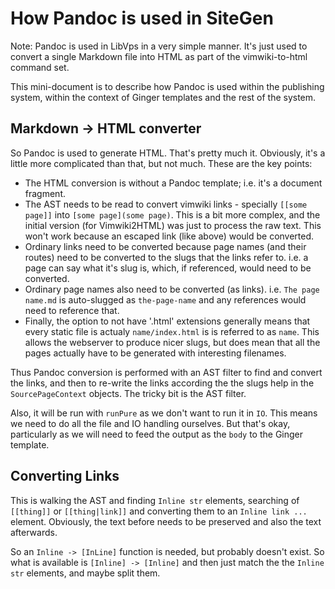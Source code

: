 # How Pandoc is used in SiteGen

Note: Pandoc is used in LibVps in a very simple manner.  It's just used to
convert a single Markdown file into HTML as part of the vimwiki-to-html command
set.

This mini-document is to describe how Pandoc is used within the publishing
system, within the context of Ginger templates and the rest of the system.

## Markdown -> HTML converter

So Pandoc is used to generate HTML.  That's pretty much it.  Obviously, it's
a little more complicated than that, but not much.  These are the key points:

 * The HTML conversion is without a Pandoc template; i.e. it's a document
   fragment.
 * The AST needs to be read to convert vimwiki links - specially `[[some page]]`
   into `[some page](some page)`.  This is a bit more complex, and the initial
   version (for Vimwiki2HTML) was just to process the raw text.  This won't work
   because an escaped link (like above) would be converted.
 * Ordinary links need to be converted because page names (and their routes)
   need to be converted to the slugs that the links refer to.  i.e. a page can
   say what it's slug is, which, if referenced, would need to be converted.
 * Ordinary page names also need to be converted (as links).
   i.e. `The page name.md` is auto-slugged as `the-page-name` and any references
   would need to reference that.
 * Finally, the option to not have '.html' extensions generally means that every
   static file is actualy `name/index.html` is is referred to as `name`.  This
   allows the webserver to produce nicer slugs, but does mean that all the pages
   actually have to be generated with interesting filenames.

Thus Pandoc conversion is performed with an AST filter to find and convert the
links, and then to re-write the links according the the slugs help in the
`SourcePageContext` objects.  The tricky bit is the AST filter.

Also, it will be run with `runPure` as we don't want to run it in `IO`.  This
means we need to do all the file and IO handling ourselves.  But that's okay,
particularly as we will need to feed the output as the `body` to the Ginger
template.

## Converting Links

This is walking the AST and finding `Inline str` elements, searching of
`[[thing]]` or `[[thing|link]]` and converting them to an `Inline link ...`
element.  Obviously, the text before needs to be preserved and also the text
afterwards.

So an `Inline -> [InLine]` function is needed, but probably doesn't exist.  So
what is available is `[Inline] -> [Inline]` and then just match the the
`Inline str` elements, and maybe split them.


